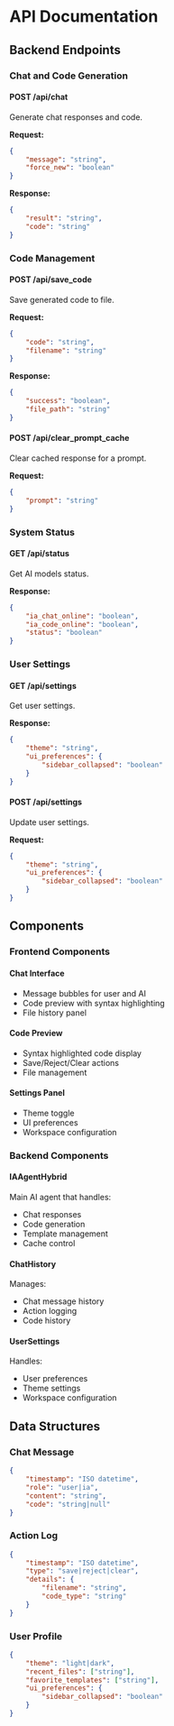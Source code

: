 # API Documentation

## Backend Endpoints

### Chat and Code Generation

#### POST /api/chat
Generate chat responses and code.

**Request:**
```json
{
    "message": "string",
    "force_new": "boolean"
}
```

**Response:**
```json
{
    "result": "string",
    "code": "string"
}
```

### Code Management

#### POST /api/save_code
Save generated code to file.

**Request:**
```json
{
    "code": "string",
    "filename": "string"
}
```

**Response:**
```json
{
    "success": "boolean",
    "file_path": "string"
}
```

#### POST /api/clear_prompt_cache
Clear cached response for a prompt.

**Request:**
```json
{
    "prompt": "string"
}
```

### System Status

#### GET /api/status
Get AI models status.

**Response:**
```json
{
    "ia_chat_online": "boolean",
    "ia_code_online": "boolean",
    "status": "boolean"
}
```

### User Settings

#### GET /api/settings
Get user settings.

**Response:**
```json
{
    "theme": "string",
    "ui_preferences": {
        "sidebar_collapsed": "boolean"
    }
}
```

#### POST /api/settings
Update user settings.

**Request:**
```json
{
    "theme": "string",
    "ui_preferences": {
        "sidebar_collapsed": "boolean"
    }
}
```

## Components

### Frontend Components

#### Chat Interface
- Message bubbles for user and AI
- Code preview with syntax highlighting
- File history panel

#### Code Preview
- Syntax highlighted code display
- Save/Reject/Clear actions
- File management

#### Settings Panel
- Theme toggle
- UI preferences
- Workspace configuration

### Backend Components

#### IAAgentHybrid
Main AI agent that handles:
- Chat responses
- Code generation
- Template management
- Cache control

#### ChatHistory
Manages:
- Chat message history
- Action logging
- Code history

#### UserSettings
Handles:
- User preferences
- Theme settings
- Workspace configuration

## Data Structures

### Chat Message
```json
{
    "timestamp": "ISO datetime",
    "role": "user|ia",
    "content": "string",
    "code": "string|null"
}
```

### Action Log
```json
{
    "timestamp": "ISO datetime",
    "type": "save|reject|clear",
    "details": {
        "filename": "string",
        "code_type": "string"
    }
}
```

### User Profile
```json
{
    "theme": "light|dark",
    "recent_files": ["string"],
    "favorite_templates": ["string"],
    "ui_preferences": {
        "sidebar_collapsed": "boolean"
    }
}
```
